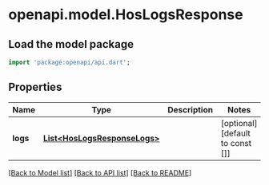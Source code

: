 # openapi.model.HosLogsResponse

## Load the model package
```dart
import 'package:openapi/api.dart';
```

## Properties
Name | Type | Description | Notes
------------ | ------------- | ------------- | -------------
**logs** | [**List&lt;HosLogsResponseLogs&gt;**](HosLogsResponseLogs.md) |  | [optional] [default to const []]

[[Back to Model list]](../README.md#documentation-for-models) [[Back to API list]](../README.md#documentation-for-api-endpoints) [[Back to README]](../README.md)


